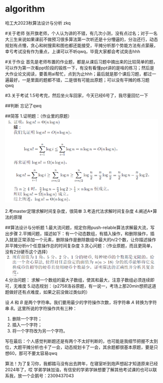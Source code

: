 # algorithm
哈工大2023秋算法设计与分析 zkq

#关于老师
张开旗老师，个人认为讲的不错，有几次小测，没有点过名；对于一名大三生来说如果课前不做预习很多算法第一次听还是十分懵逼的，分治还行，动态规划有点懵，贪心和树搜索和图也都还能接受，平摊分析那个势能方法有点蒙蔽，幸亏考试没有作为重点，上课可以不听qwq，毕竟大家都会考试突击hhh

#关于作业
首先是老师布置的作业题，都是从课后习题中摘出来的比较简单的题，可以作为第一次看ppt阶段的锻炼一下，有没有看懂ppt讲的是啥的练习；然后是大作业论文阅读，要善用ai帮忙，点到为止hhh；最后就是那个课后习题，都过一遍最好，一是里面的题都不错，二是很有可能出原题；可以没有平摊的练习题qwq

#3.关于考试
1.5号考完，然后坐火车回家，今天已经6号了，我尽量回忆一下

##判断
忘记了qwq

##简答
1.证明题：（作业里的原题）
![Alt text](image.png)

2.考master定理求解时间复杂度，很简单
3.考迭代法求解时间复杂度
4.阐述A*算法的原理

##算法设计与分析题
1.最大流问题，规定你用push-relable算法求解最大流，写出步骤
2.平摊问题，描述如下：有一个动态数组，有插入操作，和删除操作，插入就是正常添加一个元素，删除操作是删除数组中最大的n/2个数，让你描述操作并平摊分析n个任意操作总的时间复杂度
3.贪心问题：（作业原题，而且更简单，没有2分硬币这个选择）
![Alt text](image-1.png)
4.分治问题：
求解一个数组的最大子数组，使其和最大，注意子数组必须连续即可，无难度
5.动态规划：（p2758洛谷原题，有一说一，考场上那20min想把这道题做好还有点难度，如果之前没做过类似的）

设 $A$ 和 $B$ 是两个字符串。我们要用最少的字符操作次数，将字符串 $A$ 转换为字符串 $B$。这里所说的字符操作共有三种：

1. 删除一个字符；
2. 插入一个字符；
3. 将一个字符改为另一个字符。

写在最后：个人感觉判断题还是有两个不太好判断的，也可能是我细节把握不太到位，大题平摊分析也卡了一会，动态规划卡了一会，其余题都很基本原题，要是只想60，那可不要太容易qwq

算法！为了复习你，我都踏马没有出去跨年，在寝室听到炮声想起才知道原来已经2024年了，哎
学弟学妹加油，有信安的学弟学妹想要了解其他考试课的也可以联系我，放一个企鹅号：2309437043
